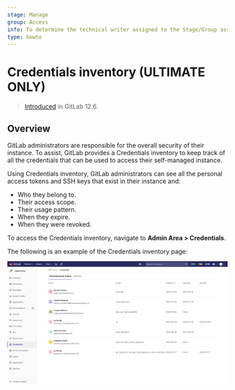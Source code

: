 ```yaml
---
stage: Manage
group: Access
info: To determine the technical writer assigned to the Stage/Group associated with this page, see https://about.gitlab.com/handbook/engineering/ux/technical-writing/#designated-technical-writers
type: howto
---
```


# Credentials inventory **(ULTIMATE ONLY)**

> [Introduced](https://gitlab.com/gitlab-org/gitlab/-/merge_requests/20912) in GitLab 12.6.

## Overview

GitLab administrators are responsible for the overall security of their instance. To assist, GitLab provides a Credentials inventory to keep track of all the credentials that can be used to access their self-managed instance.

Using Credentials inventory, GitLab administrators can see all the personal access tokens and SSH keys that exist in their instance and:

- Who they belong to.
- Their access scope.
- Their usage pattern.
- When they expire.
- When they were revoked.

To access the Credentials inventory, navigate to **Admin Area > Credentials**.

The following is an example of the Credentials inventory page:

![Credentials inventory page](img/credentials_inventory_v13_2.png)
